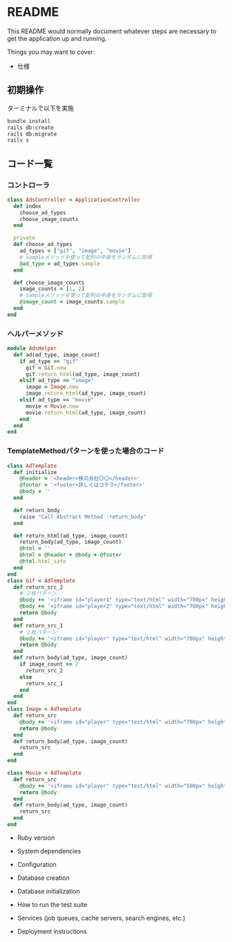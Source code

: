 # README

This README would normally document whatever steps are necessary to get the
application up and running.

Things you may want to cover:

* 仕様

## 初期操作
ターミナルで以下を実施

```bash
bundle install
rails db:create
rails db:migrate
rails s
```

## コード一覧
### コントローラ

```ruby
class AdsController < ApplicationController
  def index
    choose_ad_types
    choose_image_counts
  end

  private
  def choose_ad_types
    ad_types = ["gif", "image", "movie"]
    # sampleメソッドを使って配列の中身をランダムに取得
    @ad_type = ad_types.sample
  end

  def choose_image_counts
    image_counts = [1, 2]
    # sampleメソッドを使って配列の中身をランダムに取得
    @image_count = image_counts.sample
  end
end
```

### ヘルパーメソッド
```ruby
module AdsHelper
  def ad(ad_type, image_count)
    if ad_type == "gif"
      gif = Gif.new
      gif.return_html(ad_type, image_count)
    elsif ad_type == "image"
      image = Image.new
      image.return_html(ad_type, image_count)
    elsif ad_type == "movie"
      movie = Movie.new
      movie.return_html(ad_type, image_count)
    end
  end
end
```

### TemplateMethodパターンを使った場合のコード

```ruby
class AdTemplate
  def initialize
    @header = '<header>株式会社〇〇</header>'
    @footer = '<footer>詳しくはコチラ</footer>'
    @body = ''
  end

  def return_body
    raise "Call Abstract Method :return_body"
  end

  def return_html(ad_type, image_count)
    return_body(ad_type, image_count)
    @html = ''
    @html = @header + @body + @footer
    @html.html_safe
  end
end
class Gif < AdTemplate
  def return_src_2
    # ２枚パターン
    @body += '<iframe id="player1" type="text/html" width="700px" height="350px" src="/assets/ad_gif1.png" frameborder="0"></iframe>'
    @body += '<iframe id="player2" type="text/html" width="700px" height="350px" src="/assets/ad_gif2.png" frameborder="0"></iframe>'
    return @body
  end
  def return_src_1
    # １枚パターン
    @body += '<iframe id="player" type="text/html" width="700px" height="700px" src="/assets/ad_gif1.png" frameborder="0"></iframe>'
    return @body
  end
  def return_body(ad_type, image_count)
    if image_count == 2
      return_src_2
    else
      return_src_1
    end
  end
end
class Image < AdTemplate
  def return_src
    @body += '<iframe id="player" type="text/html" width="700px" height="700px" src="/assets/ad_image.png" frameborder="0"></iframe>'
    return @body
  end
  def return_body(ad_type, image_count)
    return_src
  end
end

class Movie < AdTemplate
  def return_src
    @body += '<iframe id="player" type="text/html" width="500px" height="500px" src="/assets/ad_movie.png" frameborder="0"></iframe>'
    return @body
  end
  def return_body(ad_type, image_count)
    return_src
  end
end
```


* Ruby version

* System dependencies

* Configuration

* Database creation

* Database initialization

* How to run the test suite

* Services (job queues, cache servers, search engines, etc.)

* Deployment instructions


